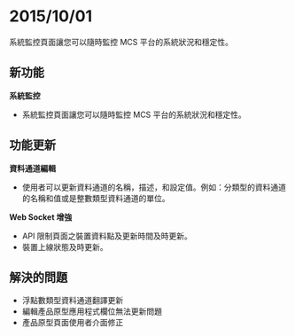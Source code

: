# 2015/10/01

系統監控頁面讓您可以隨時監控 MCS 平台的系統狀況和穩定性。

## 新功能
**系統監控**
* 系統監控頁面讓您可以隨時監控 MCS 平台的系統狀況和穩定性。

## 功能更新

**資料通道編輯**

* 使用者可以更新資料通道的名稱，描述，和設定值。例如：分類型的資料通道的名稱和值或是整數類型資料通道的單位。

**Web Socket 增強**
* API 限制頁面之裝置資料點及更新時間及時更新。
* 裝置上線狀態及時更新。


## 解決的問題
* 浮點數類型資料通道翻譯更新
* 編輯產品原型應用程式欄位無法更新問題
* 產品原型頁面使用者介面修正
